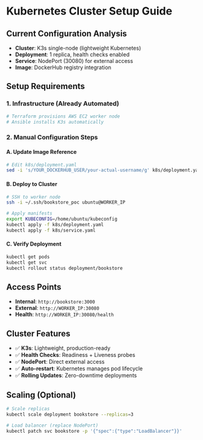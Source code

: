 # Kubernetes Cluster Setup Guide

## Current Configuration Analysis
- **Cluster**: K3s single-node (lightweight Kubernetes)
- **Deployment**: 1 replica, health checks enabled
- **Service**: NodePort (30080) for external access
- **Image**: DockerHub registry integration

## Setup Requirements

### 1. Infrastructure (Already Automated)
```bash
# Terraform provisions AWS EC2 worker node
# Ansible installs K3s automatically
```

### 2. Manual Configuration Steps

#### A. Update Image Reference
```bash
# Edit k8s/deployment.yaml
sed -i 's/YOUR_DOCKERHUB_USER/your-actual-username/g' k8s/deployment.yaml
```

#### B. Deploy to Cluster
```bash
# SSH to worker node
ssh -i ~/.ssh/bookstore_poc ubuntu@WORKER_IP

# Apply manifests
export KUBECONFIG=/home/ubuntu/kubeconfig
kubectl apply -f k8s/deployment.yaml
kubectl apply -f k8s/service.yaml
```

#### C. Verify Deployment
```bash
kubectl get pods
kubectl get svc
kubectl rollout status deployment/bookstore
```

## Access Points
- **Internal**: `http://bookstore:3000`
- **External**: `http://WORKER_IP:30080`
- **Health**: `http://WORKER_IP:30080/health`

## Cluster Features
- ✅ **K3s**: Lightweight, production-ready
- ✅ **Health Checks**: Readiness + Liveness probes
- ✅ **NodePort**: Direct external access
- ✅ **Auto-restart**: Kubernetes manages pod lifecycle
- ✅ **Rolling Updates**: Zero-downtime deployments

## Scaling (Optional)
```bash
# Scale replicas
kubectl scale deployment bookstore --replicas=3

# Load balancer (replace NodePort)
kubectl patch svc bookstore -p '{"spec":{"type":"LoadBalancer"}}'
```